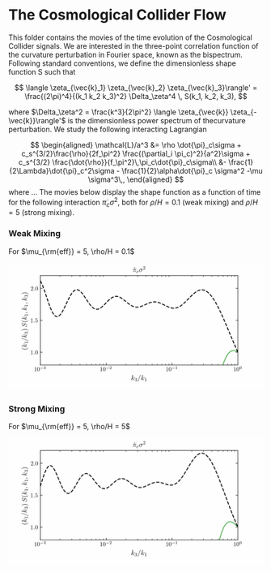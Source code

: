 # The Cosmological Collider Flow

This folder contains the movies of the time evolution of the Cosmological Collider signals. We are interested in the three-point correlation function of the curvature perturbation in Fourier space, known as the bispectrum. Following standard conventions, we define the dimensionless shape function S such that 

$$
\langle \zeta_{\vec{k}_1} \zeta_{\vec{k}_2} \zeta_{\vec{k}_3}\rangle' = \frac{(2\pi)^4}{(k_1 k_2 k_3)^2} \Delta_\zeta^4 \, S(k_1, k_2, k_3),
$$

where $\Delta_\zeta^2 = \frac{k^3}{2\pi^2} \langle \zeta_{\vec{k}} \zeta_{-\vec{k}}\rangle'$ is the dimensionless power spectrum of thecurvature perturbation. We study the following interacting Lagrangian

$$
\begin{aligned}
    \mathcal{L}/a^3 &= \rho \dot{\pi}_c\sigma + c_s^{3/2}\frac{\rho}{2f_\pi^2} \frac{(\partial_i \pi_c)^2}{a^2}\sigma + c_s^{3/2} \frac{\dot{\rho}}{f_\pi^2}\,\pi_c\dot{\pi}_c\sigma\\
    &- \frac{1}{2\Lambda}\dot{\pi}_c^2\sigma - \frac{1}{2}\alpha\dot{\pi}_c \sigma^2 -\mu \sigma^3\,,
\end{aligned}
$$
where ... The movies below display the shape function as a function of time for the following interaction $\dot{\pi}_c \sigma^2$, both for $\rho/H = 0.1$ (weak mixing) and $\rho/H = 5$ (strong mixing).

### Weak Mixing

For $\mu_{\rm{eff}} = 5, \rho/H = 0.1$

<p align="center">
  <img src="CosmologicalColliderFlow_WeakMixing.gif">
</p>

### Strong Mixing

For $\mu_{\rm{eff}} = 5, \rho/H = 5$

<p align="center">
  <img src="CosmologicalColliderFlow_StrongMixing.gif">
</p>
